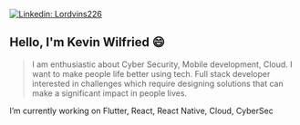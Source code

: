 [![Linkedin: Lordvins226](https://img.shields.io/badge/-Lordvins226-blue?style=flat-square&logo=Linkedin&logoColor=white&link=https://www.linkedin.com/in/kevin-ilboudo/)](https://www.linkedin.com/in/kevin-ilboudo/)

## Hello, I'm Kevin Wilfried 😄 
> I am enthusiastic about Cyber Security, Mobile development, Cloud.
> I want to make people life better using tech.
> Full stack developer interested
> in challenges which require designing solutions that can make
> a significant impact in people lives.

I’m currently working on Flutter, React, React Native, Cloud, CyberSec
